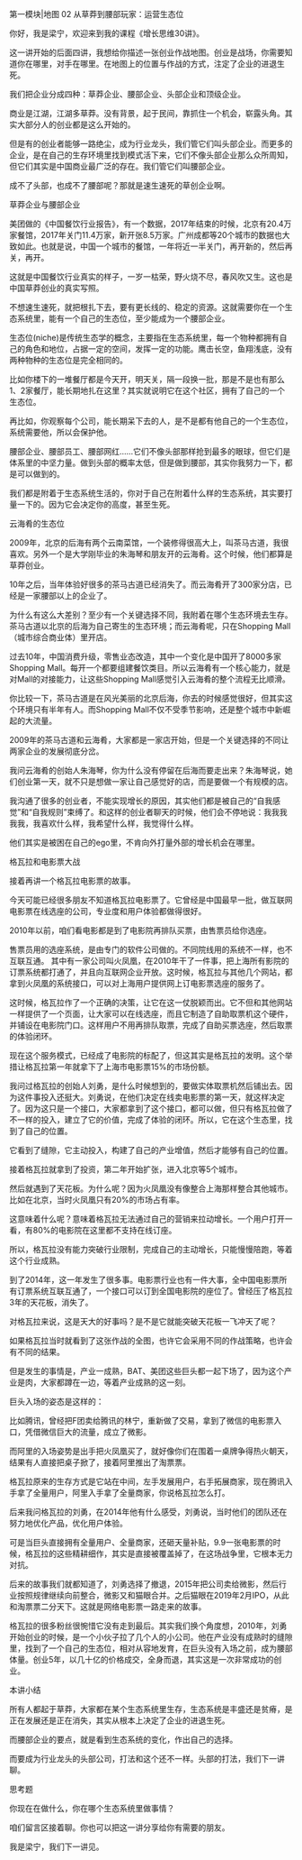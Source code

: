 第一模块|地图  02 从草莽到腰部玩家：运营生态位


你好，我是梁宁，欢迎来到我的课程《增长思维30讲》。

这一讲开始的后面四讲，我想给你描述一张创业作战地图。创业是战场，你需要知道你在哪里，对手在哪里。在地图上的位置与作战的方式，注定了企业的进退生死。

我们把企业分成四种：草莽企业、腰部企业、头部企业和顶级企业。

商业是江湖，江湖多草莽。没有背景，起于民间，靠抓住一个机会，崭露头角。其实大部分人的创业都是这么开始的。

但是有的创业者能够一路绝尘，成为行业龙头，我们管它们叫头部企业。而更多的企业，是在自己的生存环境里找到模式活下来，它们不像头部企业那么众所周知，但它们其实是中国商业最广泛的存在。我们管它们叫腰部企业。

成不了头部，也成不了腰部呢？那就是速生速死的草创企业啊。

草莽企业与腰部企业

美团做的《中国餐饮行业报告》，有一个数据，2017年结束的时候，北京有20.4万家餐馆，2017年关门11.4万家，新开张8.5万家。广州成都等20个城市的数据也大致如此。也就是说，中国一个城市的餐馆，一年将近一半关门，再开新的，然后再关，再开。

这就是中国餐饮行业真实的样子，一岁一枯荣，野火烧不尽，春风吹又生。这也是中国草莽创业的真实写照。

不想速生速死，就把根扎下去，要有更长线的、稳定的资源。这就需要你在一个生态系统里，能有一个自己的生态位，至少能成为一个腰部企业。

生态位(niche)是传统生态学的概念，主要指在生态系统里，每一个物种都拥有自己的角色和地位，占据一定的空间，发挥一定的功能。鹰击长空，鱼翔浅底，没有两种物种的生态位是完全相同的。

比如你楼下的一堆餐厅都是今天开，明天关，隔一段换一批，那是不是也有那么1、2家餐厅，能长期地扎在这里？其实就说明它在这个社区，拥有了自己的一个生态位。

再比如，你观察每个公司，能长期呆下去的人，是不是都有他自己的一个生态位，系统需要他，所以会保护他。

腰部企业、腰部员工、腰部网红……它们不像头部那样抢到最多的眼球，但它们是体系里的中坚力量。做到头部的概率太低，但是做到腰部，其实你我努力一下，都是可以做到的。

我们都是附着于生态系统生活的，你对于自己在附着什么样的生态系统，其实要打量一下的。因为它会决定你的高度，甚至生死。

云海肴的生态位

2009年，北京的后海有两个云南菜馆，一个装修得很高大上，叫茶马古道，我很喜欢。另外一个是大学刚毕业的朱海琴和朋友开的云海肴。这个时候，他们都算是草莽创业。

10年之后，当年体验好很多的茶马古道已经消失了。而云海肴开了300家分店，已经是一家腰部以上的企业了。

为什么有这么大差别？至少有一个关键选择不同，我附着在哪个生态环境去生存。茶马古道以北京的后海为自己寄生的生态环境；而云海肴呢，只在Shopping Mall（城市综合商业体）里开店。

过去10年，中国消费升级，零售业态改造，其中一个变化是中国开了8000多家Shopping Mall。每开一个都要组建餐饮类目。所以云海肴有一个核心能力，就是对Mall的对接能力，让这些Shopping Mall感觉引入云海肴的整个流程无比顺滑。

你比较一下，茶马古道是在风光美丽的北京后海，你去的时候感觉很好，但其实这个环境只有半年有人。而Shopping Mall不仅不受季节影响，还是整个城市中新崛起的大流量。

2009年的茶马古道和云海肴，大家都是一家店开始，但是一个关键选择的不同让两家企业的发展彻底分岔。

我问云海肴的创始人朱海琴，你为什么没有停留在后海而要走出来？朱海琴说，她们创业第一天，就不只是想做一家让自己感觉好的店，而是要做一个有规模的店。

我沟通了很多的创业者，不能实现增长的原因，其实他们都是被自己的“自我感觉”和“自我规则”束缚了。和这样的创业者聊天的时候，他们会不停地说：我我我我我，我喜欢什么样，我希望什么样，我觉得什么样。

他们其实是被困在自己的ego里，不肯向外打量外部的增长机会在哪里。

格瓦拉和电影票大战

接着再讲一个格瓦拉电影票的故事。

今天可能已经很多朋友不知道格瓦拉电影票了。它曾经是中国最早一批，做互联网电影票在线选座的公司，专业度和用户体验都做得很好。

2010年以前，咱们看电影都是到了电影院再排队买票，由售票员给你选座。

售票员用的选座系统，是由专门的软件公司做的。不同院线用的系统不一样，也不互联互通。 其中有一家公司叫火凤凰，在2010年干了一件事，把上海所有影院的订票系统都打通了，并且向互联网企业开放。这时候，格瓦拉与其他几个网站，都拿到火凤凰的系统接口，可以对上海用户提供网上订电影票选座的服务了。

这时候，格瓦拉作了一个正确的决策，让它在这一仗脱颖而出。它不但和其他网站一样提供了一个页面，让大家可以在线选座，而且它制造了自助取票机这个硬件，并铺设在电影院门口。这样用户不用再排队取票，完成了自助买票选座，然后取票的体验闭环。

现在这个服务模式，已经成了电影院的标配了，但这其实是格瓦拉的发明。这个举措让格瓦拉第一年就拿下了上海市电影票15%的市场份额。

我问过格瓦拉的创始人刘勇，是什么时候想到的，要做实体取票机然后铺出去。因为这件事投入还挺大。刘勇说，在他们决定在线卖电影票的第一天，就这样决定了。因为这只是一个接口，大家都拿到了这个接口，都可以做，但只有格瓦拉做了不一样的投入，建立了它的价值，完成了体验的闭环。所以，它在这个生态里，找到了自己的位置。

它看到了缝隙，它主动投入，构建了自己的产业增值，然后才能够有自己的位置。

接着格瓦拉就拿到了投资，第二年开始扩张，进入北京等5个城市。

然后就遇到了天花板。为什么呢？因为火凤凰没有像整合上海那样整合其他城市。比如在北京，当时火凤凰只有20%的市场占有率。

这意味着什么呢？意味着格瓦拉无法通过自己的营销来拉动增长。一个用户打开一看，有80%的电影院在这里都不支持在线订座。

所以，格瓦拉没有能力突破行业限制，完成自己的主动增长，只能慢慢陪跑，等着这个行业成熟。

到了2014年，这一年发生了很多事。电影票行业也有一件大事，全中国电影票所有订票系统互联互通了，一个接口可以订到全国电影院的座位了。曾经压了格瓦拉3年的天花板，消失了。

对格瓦拉来说，这是天大的好事吗？是不是它就能突破天花板一飞冲天了呢？

如果格瓦拉当时就看到了这张作战的全图，也许它会采用不同的作战策略，也许会有不同的结果。

但是发生的事情是，产业一成熟，BAT、美团这些巨头都一起下场了，因为这个产业是肉，大家都蹲在一边，等着产业成熟的这一刻。

巨头入场的姿态是这样的：

比如腾讯，曾经把F团卖给腾讯的林宁，重新做了交易，拿到了微信的电影票入口，凭借微信巨大的流量，成立了微影。

而阿里的入场姿势是出手把火凤凰买了，就好像你们在围着一桌牌争得热火朝天，结果有人直接把桌子掀了，接着阿里推出了淘票票。

格瓦拉原来的生存方式是它站在中间，左手发展用户，右手拓展商家，现在腾讯入手拿了全量用户，阿里入手拿了全量商家，你说格瓦拉怎么打。

后来我问格瓦拉的刘勇，在2014年他有什么感受，刘勇说，当时他们的团队还在努力地优化产品，优化用户体验。

可是当巨头直接拥有全量用户、全量商家，还砸天量补贴，9.9一张电影票的时候，格瓦拉的这些精耕细作，其实是直接被覆盖掉了，在这场战争里，它根本无力对抗。

后来的故事我们就都知道了，刘勇选择了撤退，2015年把公司卖给微影，然后行业按照规律继续向前整合，微影又和猫眼合并。之后猫眼在2019年2月IPO，从此和淘票票二分天下。这就是网络电影票一路走来的故事。

格瓦拉的很多粉丝很惋惜它没有走到最后。其实我们换个角度想，2010年，刘勇开始创业的时候，是一个小伙子拉了几个人的小公司。他在产业没有成熟时的缝隙里，找到了一个自己的生态位，相对从容地发育，在巨头没有入场之前，成为腰部体量。创业5年，以几十亿的价格成交，全身而退，其实这是一次非常成功的创业。

本讲小结

所有人都起于草莽，大家都在某个生态系统里生存，生态系统是丰盛还是贫瘠，是正在发展还是正在消失，其实从根本上决定了企业的进退生死。

而腰部企业的要点，就是看到生态系统的变化，作出自己的选择。

而要成为行业龙头的头部公司，打法和这个还不一样。头部的打法，我们下一讲聊。

思考题

你现在在做什么，你在哪个生态系统里做事情？

咱们留言区接着聊。你也可以把这一讲分享给你有需要的朋友。

我是梁宁，我们下一讲见。

